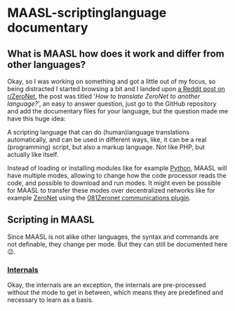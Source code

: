 # MAASL-scriptinglanguage documentary

## What is MAASL how does it work and differ from other languages?

Okay, so I was working on something and got a little out of my focus, so being distracted I started browsing a bit and I landed upon [a Reddit post on r/ZeroNet](https://www.reddit.com/r/zeronet/comments/fklzbv/how_to_translate_zeronet_to_another_language/), the post was titled '*How to translate ZeroNet to another language?*', an easy to answer question, just go to the GitHub repository and add the documentary files for your language, but the question made me have this huge idea:

A scripting language that can do (human)language translations automatically, and can be used in different ways, like, it can be a real (programming) script, but also a markup language. Not like PHP, but actually like itself.

Instead of loading or installing modules like for example [Python](https://docs.python.org/3/tutorial/modules.html), MAASL will have multiple modes, allowing to change how the code processor reads the code, and possible to download and run modes. It might even be possible for MAASL to transfer these modes over decentralized networks like for example [ZeroNet](https://zeronet.io/) using the [081Zeronet communications plugin](https://github.com/0810-Software/0810Zeronet-plugin-win).

## Scripting in MAASL

Since MAASL is not alike other languages, the syntax and commands are not definable, they change per mode. But they can still be documented here ​​😉.

### [Internals](./INTERNALS/)

Okay, the internals are an exception, the internals are pre-processed without the mode to get in between, which means they are predefined and necessary to learn as a basis.

